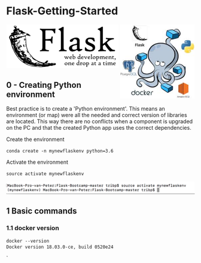 # Flask-Getting-Started

<img src="images/Flask.png" width="300px" ><img align="right" src="images/Docker_Flask.jpeg" width="200px" >


## 0 - Creating Python environment

Best practice is to create a 'Python environment'. This means an environment (or map) were all the needed and correct version of libraries are located. This way there are no conflicts when a component is upgraded on the PC and that the created Python app uses the correct dependencies.

Create the environment
```
conda create -n mynewflaskenv python=3.6
```
Activate the environment
```
source activate mynewflaskenv
```
<img src="images/bash_activate_environment.png" width="600px" >

## 1 Basic commands
### 1.1 docker version
```
docker --version
Docker version 18.03.0-ce, build 0520e24
```
`
